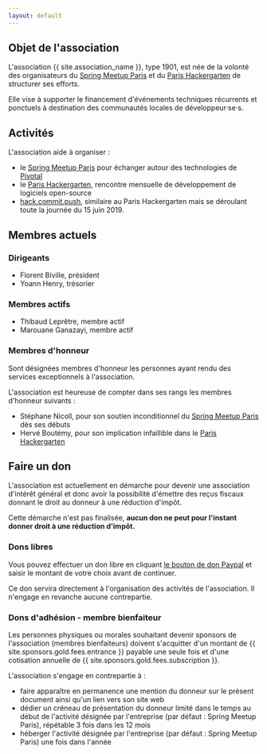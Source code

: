 ```yaml
---
layout: default
---
```


## Objet de l'association

L'association {{ site.association_name }}, type 1901, est née de la volonté des organisateurs du [Spring Meetup Paris](https://www.meetup.com/Spring-Meetup-Paris/) et du [Paris Hackergarten](https://www.meetup.com/Paris-Hackergarten/) de structurer ses efforts.

Elle vise à supporter le financement d'événements techniques récurrents et ponctuels à destination des communautés locales de développeur&middot;se&middot;s.

## Activités

L'association aide à organiser :

 - le [Spring Meetup Paris](https://www.meetup.com/Spring-Meetup-Paris/) pour échanger autour des technologies de [Pivotal](https://pivotal.io)
 - le [Paris Hackergarten](https://www.meetup.com/Paris-Hackergarten/), rencontre mensuelle de développement de logiciels open-source
 - [hack.commit.push](http://hackergarten.net/Paris2019/), similaire au Paris Hackergarten mais se déroulant toute la journée du 15 juin 2019.

## Membres actuels

### Dirigeants

 - Florent Biville, président
 - Yoann Henry, trésorier

### Membres actifs

 - Thibaud Leprêtre, membre actif
 - Marouane Ganazayi, membre actif

### Membres d'honneur

Sont désignées membres d'honneur les personnes ayant rendu des services exceptionnels à l'association.

L'association est heureuse de compter dans ses rangs les membres d'honneur suivants :

 - Stéphane Nicoll, pour son soutien inconditionnel du [Spring Meetup Paris](https://www.meetup.com/Spring-Meetup-Paris/) dès ses débuts
 - Hervé Boutémy, pour son implication infaillible dans le [Paris Hackergarten](https://www.meetup.com/Paris-Hackergarten/)

## Faire un don

L'association est actuellement en démarche pour devenir une association d'intérêt général et donc avoir la possibilité d'émettre des reçus fiscaux donnant le droit au donneur à une réduction d'impôt.

Cette démarche n'est pas finalisée, **aucun don ne peut pour l'instant donner droit à une réduction d'impôt.**

### Dons libres

Vous pouvez effectuer un don libre en cliquant [le bouton de don Paypal](#paypal_gift) et saisir le montant de votre choix avant de continuer.

Ce don servira directement à l'organisation des activités de l'association.
Il n'engage en revanche aucune contrepartie. 

### Dons d'adhésion - membre bienfaiteur

Les personnes physiques ou morales souhaitant devenir sponsors de l'association (membres bienfaiteurs) doivent s'acquitter d'un montant de {{ site.sponsors.gold.fees.entrance }} payable une seule fois et d'une cotisation annuelle de {{ site.sponsors.gold.fees.subscription }}.

L'association s'engage en contrepartie à :

 - faire apparaître en permanence une mention du donneur sur le présent document ainsi qu'un lien vers son site web
 - dédier un créneau de présentation du donneur limité dans le temps au début de l'activité désignée par l'entreprise (par défaut : Spring Meetup Paris), répétable 3 fois dans les 12 mois
 - héberger l'activité désignée par l'entreprise (par défaut : Spring Meetup Paris) une fois dans l'année


